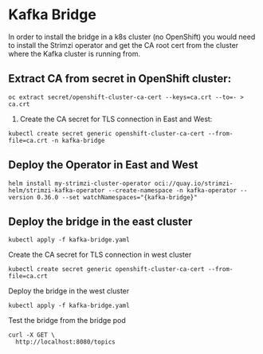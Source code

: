 # Kafka Bridge

In order to install the bridge in a k8s cluster (no OpenShift) you would need to install the Strimzi operator and get the CA root cert from the cluster where the Kafka cluster is running from.

## Extract CA from secret in OpenShift cluster:

```shell
oc extract secret/openshift-cluster-ca-cert --keys=ca.crt --to=- > ca.crt
```

1. Create the CA secret for TLS connection in East and West:

```shell
kubectl create secret generic openshift-cluster-ca-cert --from-file=ca.crt -n kafka-bridge
```

## Deploy the Operator in East and West

```shell
helm install my-strimzi-cluster-operator oci://quay.io/strimzi-helm/strimzi-kafka-operator --create-namespace -n kafka-operator --version 0.36.0 --set watchNamespaces="{kafka-bridge}"
```
## Deploy the bridge in the east cluster

```shell
kubectl apply -f kafka-bridge.yaml
```

Create the CA secret for TLS connection in west cluster

```shell
kubectl create secret generic openshift-cluster-ca-cert --from-file=ca.crt
```

Deploy the bridge in the west cluster

```shell
kubectl apply -f kafka-bridge.yaml
```

Test the bridge from the bridge pod

```shell
curl -X GET \
  http://localhost:8080/topics
```
